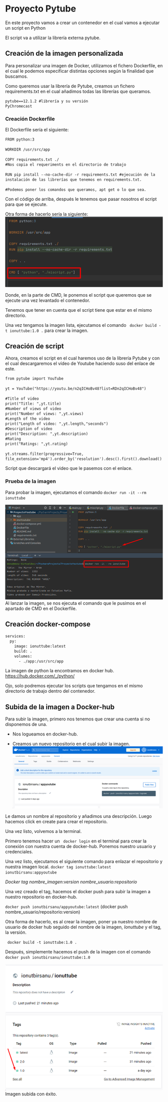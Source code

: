 # Proyecto Pytube

En este proyecto vamos a crear un contenedor en el cual vamos a ejecutar un script en Python

El script va a utilizar la librería externa pytube.

## Creación de la imagen personalizada

Para personalizar una imagen de Docker, utilizamos el fichero Dockerfile, en el cual le podemos especificar distintas opciones según la finalidad que buscamos.

Como queremos usar la librería de Pytube, creamos un fichero requirements.txt en el cual añadimos todas las librerías que queramos.

```
pytube==12.1.2 #librería y su versión
PyChromecast 
```
### Creación Dockerfile
El Dockerfile sería el siguiente:
``` 
FROM python:3

WORKDIR /usr/src/app

COPY requirements.txt ./
#Nos copia el requeriments en el directorio de trabajo

RUN pip install --no-cache-dir -r requirements.txt #ejecución de la instalación de las librerías que tenemos en requirements.txt.

#Podemos poner los comandos que queramos, apt get o lo que sea.
```
Con el código de arriba, después le tenemos que pasar nosotros el script para que se ejecute.

Otra forma de hacerlo sería la siguiente:
![img_1.png](img_1.png)

Donde, en la parte de CMD, le ponemos el script que queremos que se ejecute una vez levantado el contenedor.

Tenemos que tener en cuenta que el script tiene que estar en el mismo directorio.

Una vez tengamos la imagen lista, ejecutamos el comando ` docker build -t ionuttube:1.0 .` para crear la imagen. 

## Creación de script

Ahora, creamos el script en el cual haremos uso de la librería Pytube y con el cual descargaremos el vídeo de Youtube haciendo suso del enlace de este.

```
from pytube import YouTube

yt = YouTube("https://youtu.be/n2qICHoBv48?list=RDn2qICHoBv48")

#Title of video
print("Title: ",yt.title)
#Number of views of video
print("Number of views: ",yt.views)
#Length of the video
print("Length of video: ",yt.length,"seconds")
#Description of video
print("Description: ",yt.description)
#Rating
print("Ratings: ",yt.rating)

yt.streams.filter(progressive=True, file_extension='mp4').order_by('resolution').desc().first().download()

```
Script que descargará el video que le pasemos con el enlace.

### Prueba de la imagen

Para probar la imagen, ejecutamos el comando `docker run -it --rm ionuttube`

![img.png](img.png)
Al lanzar la imagen, se nos ejecuta el comando que le pusimos en el apartado de CMD en el Dockerfile.

## Creación docker-compose

```
services:
  py:
    image: ionuttube:latest
    build: .
    volumes:
      - ./app:/usr/src/app

```

La imagen de python la encontramos en docker hub. https://hub.docker.com/_/python/

Ojo, solo podremos ejecutar los scripts que tengamos en el mismo directorio de trabajo dentro del contenedor.



## Subida de la imagen a Docker-hub

Para subir la imagen, primero nos tenemos que crear una cuenta si no disponemos de una.

- Nos logueamos en docker-hub.


- Creamos un nuevo repositorio en el cual subir la imagen.
![img_2.png](img_2.png)



Le damos un nombre al repositorio y añadimos una descripción. Luego hacemos click en create para crear el repositorio.

Una vez listo, volvemos a la terminal.

Primero tenemos hacer un ` docker login` en el terminal para crear la conexión con nuestra cuenta de docker-hub. Ponemos nuestro usuario y credenciales.


Una vez listo, ejecutamos el siguiente comando para enlazar el repositorio y nuestra imagen local.
`docker tag ionuttube:latest ionutbirsanu:appyoutube`

_Docker tag nombre_imagen:version nombre_usuario:repositorio_

Una vez creado el tag, hacemos el docker push para subir la imagen a nuestro repositorio en docker-hub.

`docker push ionutbirsanu/appyoutube:latest` (docker push nombre_usuario/repositorio:version)


Otra forma de hacerlo, es al crear la imagen, poner ya nuestro nombre de usuario de docker hub seguido del nombre de la imagen, _Ionuttube_ y el tag, la versión.

` docker build -t ionuttube:1.0 .`

Después, simplemente hacemos el push de la imagen con el comando `docker push ionutbirsanu/ionuttube:1.0`

![img_3.png](img_3.png)
Imagen subida con éxito.